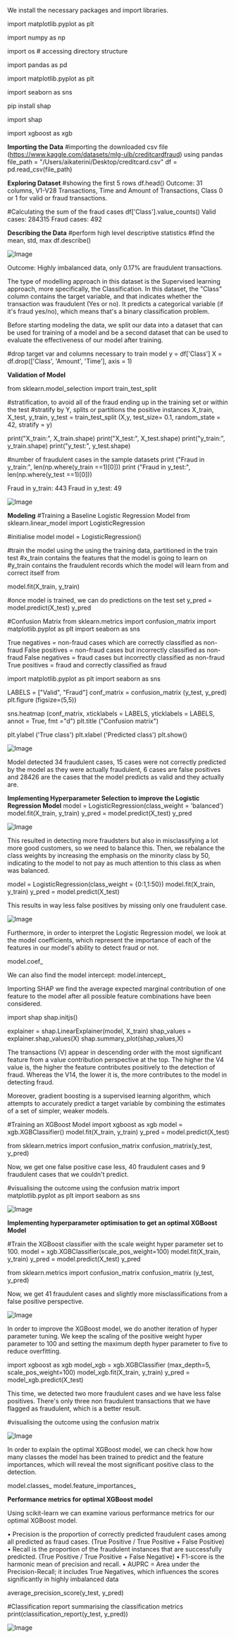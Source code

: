 We install the necessary packages and import libraries.

import matplotlib.pyplot as plt 

import numpy as np

import os # accessing directory structure

import pandas as pd 

import matplotlib.pyplot as plt

import seaborn as sns 

pip install shap

import shap

import xgboost as xgb

**Importing the Data**
#importing the downloaded csv file (https://www.kaggle.com/datasets/mlg-ulb/creditcardfraud) using pandas
file_path = "/Users/aikaterini/Desktop/creditcard.csv"
df = pd.read_csv(file_path)

**Exploring Dataset**
#showing the first 5 rows
df.head() 
Outcome: 31 columns, V1-V28 Transactions, Time and Amount of Transactions, Class 0 or 1 for valid or fraud transactions.

#Calculating the sum of the fraud cases
df['Class'].value_counts()
Valid cases:    284315
Fraud cases:       492

**Describing the Data**
#perform high level descriptive statistics
#find the mean, std, max
df.describe()

![Image](https://user-images.githubusercontent.com/131453473/244671467-436c61bb-5175-455e-8013-e40d72f072de.png)

Outcome: Highly imbalanced data, only 0.17% are fraudulent transactions.

The type of modelling approach in this dataset is the Supervised learning approach, more specifically, the Classification.
In this dataset, the "Class" column contains the target variable, and that indicates whether the transaction was fraudulent (Yes or no).
It predicts a categorical variable (if it's fraud yes/no), which means that's a binary classification problem. 

Before starting modeling the data, we split our data into a dataset that can be used for training of a model and be a second dataset that can be used to evaluate the effectiveness of our model after training.

#drop target var and columns necessary to train model
y = df['Class']
X = df.drop(['Class', 'Amount', 'Time'], axis = 1)

**Validation of Model**

from sklearn.model_selection import train_test_split

#stratification, to avoid all of the fraud ending up in the training set or within the test
#stratify by Y, splits or partitions the positive instances
X_train, X_test, y_train, y_test = train_test_split (X,y, test_size= 0.1, random_state = 42, stratify = y)

print("X_train:", X_train.shape)
print("X_test:", X_test.shape)
print("y_train:", y_train.shape)
print("y_test:", y_test.shape)

#number of fraudulent cases in the sample datasets
print ("Fraud in y_train:", len(np.where(y_train ==1)[0]))
print ("Fraud in y_test:", len(np.where(y_test ==1)[0]))

Fraud in y_train: 443
Fraud in y_test: 49

![Image](https://user-images.githubusercontent.com/131453473/244674321-7b1db359-0eac-4c23-90b7-a426d33b81a4.png)

**Modeling**
#Training a Baseline Logistic Regression Model
from sklearn.linear_model import LogisticRegression

#initialise model
model = LogisticRegression()

#train the model using the using the training data, partitioned in the train test
#x_train contains the features that the model is going to learn on
#y_train contains the fraudulent records which the model will learn from and correct itself from

model.fit(X_train, y_train)

#once model is trained, we can do predictions on the test set
y_pred = model.predict(X_test)
y_pred

#Confusion Matrix
from sklearn.metrics import confusion_matrix
import matplotlib.pyplot as plt
import seaborn as sns 

True negatives = non-fraud cases which are correctly classified as non-fraud
False positives = non-fraud cases but incorrectly classified as non-fraud
False negatives = fraud cases but incorrectly classified as non-fraud
True positives = fraud and correctly classified as fraud

import matplotlib.pyplot as plt
import seaborn as sns 

LABELS = ["Valid", "Fraud"]
conf_matrix = confusion_matrix (y_test, y_pred)
plt.figure (figsize=(5,5))

sns.heatmap (conf_matrix, xticklabels = LABELS, yticklabels = LABELS, annot = True, fmt ="d")
plt.title ("Confusion matrix")

plt.ylabel ('True class')
plt.xlabel ('Predicted class')
plt.show()

![Image](https://user-images.githubusercontent.com/131453473/244698781-8de9ffe6-e844-4cf3-a69c-af768d18909a.png)

Model detected 34 fraudulent cases, 15 cases were not correctly predicted by the model as they were actually fraudulent, 6 cases are false positives and 28426 are the cases that the model predicts as valid and they actually are.

**Implementing Hyperparameter Selection to improve the Logistic Regression Model**
model = LogisticRegression(class_weight = 'balanced')
model.fit(X_train, y_train)
y_pred = model.predict(X_test)
y_pred

![Image](https://user-images.githubusercontent.com/131453473/244703281-8a9f3b6d-ae90-48e1-9359-287e554105e9.png)

This resulted in detecting more fraudsters but also in misclassifying a lot more good customers, so we need to balance this.
Then, we rebalance the class weights by increasing the emphasis on the minority class by 50, indicating to the model to not pay as much attention to this class as when was balanced.

model = LogisticRegression(class_weight = {0:1,1:50})
model.fit(X_train, y_train)
y_pred = model.predict(X_test)

This results in way less false positives by missing only one fraudulent case.

![Image](https://user-images.githubusercontent.com/131453473/244705212-4adaa7f8-611d-4e1d-ae3d-0862ae6eba97.png)

Furthermore, in order to interpret the Logistic Regression model, we look at the model coefficients, which represent the importance of each of the features in our model's ability to detect fraud or not.

model.coef_

We can also find the model intercept: 
model.intercept_

Importing SHAP we find the average expected marginal contribution of one feature to the model after all possible feature combinations have been considered.

import shap
shap.initjs()

explainer = shap.LinearExplainer(model, X_train)
shap_values = explainer.shap_values(X)
shap.summary_plot(shap_values,X)

The transactions (V) appear in descending order with the most significant feature from a value contribution perspective at the top.
The higher the V4 value is, the higher the feature contributes positively to the detection of fraud. Whereas the V14, the lower it is, the more contributes to the model in detecting fraud.

Moreover, gradient boosting is a supervised learning algorithm, which attempts to accurately predict a target variable by combining the estimates of a set of simpler, weaker models.

#Training an XGBoost Model
import xgboost as xgb
model = xgb.XGBClassifier()
model.fit(X_train, y_train)
y_pred = model.predict(X_test)

from sklearn.metrics import confusion_matrix
confusion_matrix(y_test, y_pred)

Now, we get one false positive case less, 40 fraudulent cases and 9 fraudulent cases that we couldn't predict. 

#visualising the outcome using the confusion matrix
import matplotlib.pyplot as plt
import seaborn as sns

![Image](https://user-images.githubusercontent.com/131453473/244786803-5bcc451b-bdc1-4a61-961e-7ffd3856cb92.png)

**Implementing hyperparameter optimisation to get an optimal XGBoost Model**

#Train the XGBoost classifier with the scale weight hyper parameter set to 100.
model = xgb.XGBClassifier(scale_pos_weight=100)
model.fit(X_train, y_train)
y_pred = model.predict(X_test)
y_pred

from sklearn.metrics import confusion_matrix
confusion_matrix (y_test, y_pred)

Now, we get 41 fraudulent cases and slightly more misclassifications from a false positive perspective.

![Image](https://user-images.githubusercontent.com/131453473/244788707-b6429671-953c-4885-b531-71bde56e1d61.png)

In order to improve the XGBoost model, we do another iteration of hyper parameter tuning.
We keep the scaling of the positive weight hyper parameter to 100 and setting the maximum depth hyper parameter to five to reduce overfitting.

import xgboost as xgb
model_xgb = xgb.XGBClassifier (max_depth=5, scale_pos_weight=100)
model_xgb.fit(X_train, y_train)
y_pred = model_xgb.predict(X_test)

This time, we detected two more fraudulent cases and we have less false positives.
There's only three non fraudulent transactions that we have flagged as fraudulent, which is a better result.

#visualising the outcome using the confusion matrix

![Image](https://user-images.githubusercontent.com/131453473/244792607-a5a14229-9437-4698-9d22-494552a51813.png)

In order to explain the optimal XGBoost model, we can check how how many classes the model has been trained to predict and the feature importances, which will reveal the most significant positive class to the detection.

model.classes_
model.feature_importances_

**Performance metrics for optimal XGBoost model**

Using scikit-learn we can examine various performance metrics for our optimal XGBoost model.

• Precision is the proportion of correctly predicted fraudulent cases among all predicted as fraud cases. (True Positive / True Positive + False Positive)
• Recall is the proportion of the fraudulent instances that are successfully predicted. (True Positive / True Positive + False Negative)
• F1-score is the harmonic mean of precision and recall.
• AUPRC = Area under the Precision-Recall; it includes True Negatives, which influences the scores significantly in highly imbalanced data

average_precision_score(y_test, y_pred)

#Classification report summarising the classification metrics
print(classification_report(y_test, y_pred))

![Image](https://user-images.githubusercontent.com/131453473/244804105-3cd5dfc8-e7b0-400c-b50d-43d56757e95e.png)
